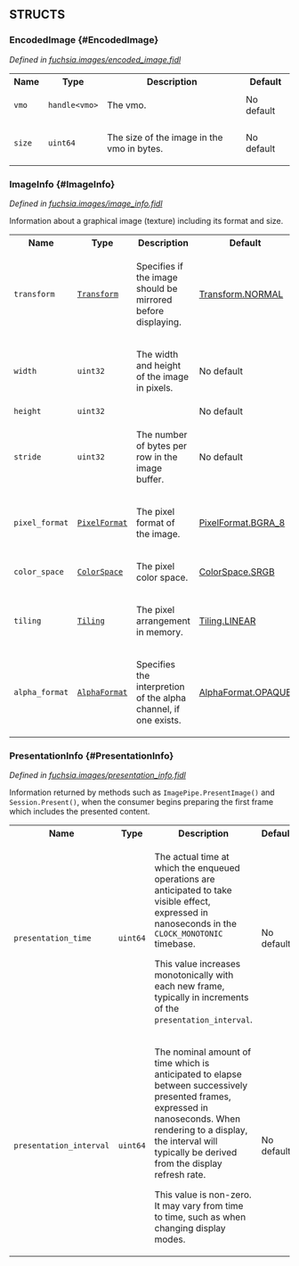 
## **STRUCTS**

### EncodedImage {#EncodedImage}
*Defined in [fuchsia.images/encoded_image.fidl](https://fuchsia.googlesource.com/fuchsia/+/master/sdk/fidl/fuchsia.images/encoded_image.fidl#7)*





<table>
    <tr><th>Name</th><th>Type</th><th>Description</th><th>Default</th></tr><tr>
            <td><code>vmo</code></td>
            <td>
                <code>handle&lt;vmo&gt;</code>
            </td>
            <td><p>The vmo.</p>
</td>
            <td>No default</td>
        </tr><tr>
            <td><code>size</code></td>
            <td>
                <code>uint64</code>
            </td>
            <td><p>The size of the image in the vmo in bytes.</p>
</td>
            <td>No default</td>
        </tr>
</table>

### ImageInfo {#ImageInfo}
*Defined in [fuchsia.images/image_info.fidl](https://fuchsia.googlesource.com/fuchsia/+/master/sdk/fidl/fuchsia.images/image_info.fidl#117)*



<p>Information about a graphical image (texture) including its format and size.</p>


<table>
    <tr><th>Name</th><th>Type</th><th>Description</th><th>Default</th></tr><tr>
            <td><code>transform</code></td>
            <td>
                <code><a class='link' href='#Transform'>Transform</a></code>
            </td>
            <td><p>Specifies if the image should be mirrored before displaying.</p>
</td>
            <td><a class='link' href='#Transform.NORMAL'>Transform.NORMAL</a></td>
        </tr><tr>
            <td><code>width</code></td>
            <td>
                <code>uint32</code>
            </td>
            <td><p>The width and height of the image in pixels.</p>
</td>
            <td>No default</td>
        </tr><tr>
            <td><code>height</code></td>
            <td>
                <code>uint32</code>
            </td>
            <td></td>
            <td>No default</td>
        </tr><tr>
            <td><code>stride</code></td>
            <td>
                <code>uint32</code>
            </td>
            <td><p>The number of bytes per row in the image buffer.</p>
</td>
            <td>No default</td>
        </tr><tr>
            <td><code>pixel_format</code></td>
            <td>
                <code><a class='link' href='#PixelFormat'>PixelFormat</a></code>
            </td>
            <td><p>The pixel format of the image.</p>
</td>
            <td><a class='link' href='#PixelFormat.BGRA_8'>PixelFormat.BGRA_8</a></td>
        </tr><tr>
            <td><code>color_space</code></td>
            <td>
                <code><a class='link' href='#ColorSpace'>ColorSpace</a></code>
            </td>
            <td><p>The pixel color space.</p>
</td>
            <td><a class='link' href='#ColorSpace.SRGB'>ColorSpace.SRGB</a></td>
        </tr><tr>
            <td><code>tiling</code></td>
            <td>
                <code><a class='link' href='#Tiling'>Tiling</a></code>
            </td>
            <td><p>The pixel arrangement in memory.</p>
</td>
            <td><a class='link' href='#Tiling.LINEAR'>Tiling.LINEAR</a></td>
        </tr><tr>
            <td><code>alpha_format</code></td>
            <td>
                <code><a class='link' href='#AlphaFormat'>AlphaFormat</a></code>
            </td>
            <td><p>Specifies the interpretion of the alpha channel, if one exists.</p>
</td>
            <td><a class='link' href='#AlphaFormat.OPAQUE'>AlphaFormat.OPAQUE</a></td>
        </tr>
</table>

### PresentationInfo {#PresentationInfo}
*Defined in [fuchsia.images/presentation_info.fidl](https://fuchsia.googlesource.com/fuchsia/+/master/sdk/fidl/fuchsia.images/presentation_info.fidl#10)*



<p>Information returned by methods such as <code>ImagePipe.PresentImage()</code> and
<code>Session.Present()</code>, when the consumer begins preparing the first frame
which includes the presented content.</p>


<table>
    <tr><th>Name</th><th>Type</th><th>Description</th><th>Default</th></tr><tr>
            <td><code>presentation_time</code></td>
            <td>
                <code>uint64</code>
            </td>
            <td><p>The actual time at which the enqueued operations are anticipated to take
visible effect, expressed in nanoseconds in the <code>CLOCK_MONOTONIC</code>
timebase.</p>
<p>This value increases monotonically with each new frame, typically in
increments of the <code>presentation_interval</code>.</p>
</td>
            <td>No default</td>
        </tr><tr>
            <td><code>presentation_interval</code></td>
            <td>
                <code>uint64</code>
            </td>
            <td><p>The nominal amount of time which is anticipated to elapse between
successively presented frames, expressed in nanoseconds.  When rendering
to a display, the interval will typically be derived from the display
refresh rate.</p>
<p>This value is non-zero.  It may vary from time to time, such as when
changing display modes.</p>
</td>
            <td>No default</td>
        </tr>
</table>
